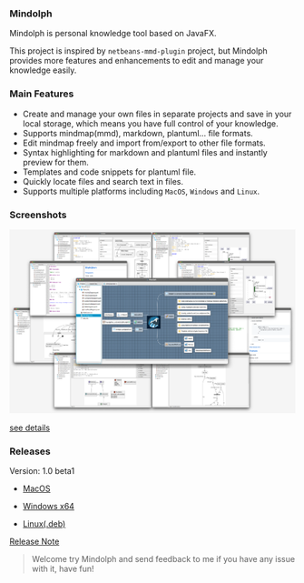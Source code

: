 ### Mindolph

Mindolph is personal knowledge tool based on JavaFX. 

This project is inspired by `netbeans-mmd-plugin` project, but Mindolph provides more features and enhancements to edit and manage your knowledge easily.


### Main Features
* Create and manage your own files in separate projects and save in your local storage, which means you have full control of your knowledge.
* Supports mindmap(mmd), markdown, plantuml... file formats.
* Edit mindmap freely and import from/export to other file formats.
* Syntax highlighting for markdown and plantuml files and instantly preview for them.
* Templates and code snippets for plantuml file.
* Quickly locate files and search text in files.
* Supports multiple platforms including `MacOS`, `Windows` and `Linux`.

### Screenshots
![](docs/main.png)

[see details](docs/screenshots.md)

### Releases

Version: 1.0 beta1

* [MacOS](https://github.com/mindolph/Mindolph/releases/download/1.0-beta1/Mindolph-v1.0-beta1.dmg)

* [Windows x64](https://github.com/mindolph/Mindolph/releases/download/1.0-beta1/Mindolph-v1.0-beta1.msi)

* [Linux(.deb)](https://github.com/mindolph/Mindolph/releases/download/1.0-beta1/mindolph-v1.0-beta1_amd64.deb)

[Release Note](docs/release_notes.md)


> Welcome try Mindolph and send feedback to me if you have any issue with it, have fun!